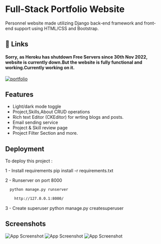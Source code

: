 
# Full-Stack Portfolio Website

Personnel website made utilizing Django back-end framework and front-end support using HTML/CSS and Bootstrap.




## 🔗 Links

#### Sorry, as Heroku has shutdown Free Servers since 30th Nov 2022, website is currently down.But the website is fully functional and working.Currently working on it.
[![portfolio](https://img.shields.io/badge/my_portfolio-000?style=for-the-badge&logo=ko-fi&logoColor=white)](http://abhisheksingh-portfolio.herokuapp.com/)

## Features

- Light/dark mode toggle
- Project,Skills,About CRUD operations
- Rich text Editor (CKEditor) for wrting blogs and posts.
- Email sending service
- Project & Skill review page
- Project Filter Section and more.

## Deployment

To deploy this project :

1 - Install requirements pip install -r requirements.txt

2 - Runserver on port 8000

```bash
  python manage.py runserver

    http://127.0.0.1:8000/
```
3 - Create superuser python manage.py createsuperuser




  


## Screenshots

![App Screenshot](https://user-images.githubusercontent.com/56029486/192750761-6a719780-6a3b-49fe-b8fd-adf80a08dd0f.png )
![App Screenshot](https://user-images.githubusercontent.com/56029486/192751636-792331b1-c61d-4dfd-9da9-770c32872edb.png)
![App Screenshot](https://user-images.githubusercontent.com/56029486/192751333-e7c66663-1969-4fbd-ab78-48c4e35e4e24.png)



